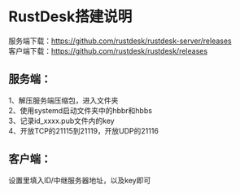 # RustDesk搭建说明
服务端下载：https://github.com/rustdesk/rustdesk-server/releases  
客户端下载：https://github.com/rustdesk/rustdesk/releases
## 服务端：
1、解压服务端压缩包，进入文件夹  
2、使用systemd启动文件夹中的hbbr和hbbs  
3、记录id_xxxx.pub文件内的key  
4、开放TCP的21115到21119，开放UDP的21116

## 客户端：
设置里填入ID/中继服务器地址，以及key即可
